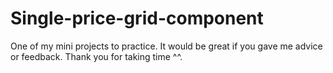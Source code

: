 # Single-price-grid-component
One of my mini projects to practice. It would be great if you gave me advice or feedback. Thank you for taking time ^^.
